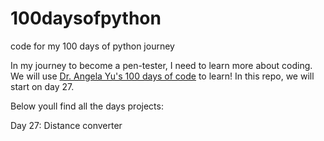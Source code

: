 # 100daysofpython
code for my 100 days of python journey


In my journey to become a pen-tester, I need to learn more about coding. We will use [Dr. Angela Yu's 100 days of code](https://www.udemy.com/course/100-days-of-code/) to learn!
In this repo, we will start on day 27.

Below youll find all the days projects:

Day 27: Distance converter
